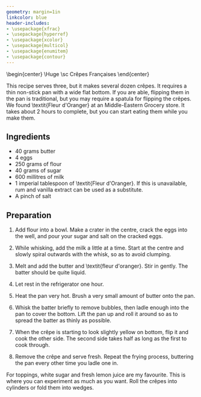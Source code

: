 ```yaml
---
geometry: margin=1in
linkcolor: blue
header-includes:
- \usepackage{xfrac}
- \usepackage{hyperref}
- \usepackage{xcolor}
- \usepackage{multicol}
- \usepackage{enumitem}
- \usepackage{contour}
---
```


\begin{center}
\Huge \sc Crêpes Françaises 
\end{center}

This recipe serves three, but it makes several dozen crêpes. It requires a thin non-stick pan with a wide flat bottom. If you are able, flipping them in the pan is traditional, but you may require a spatula for flipping the crêpes. We found \textit{Fleur d'Oranger} at an Middle-Eastern Grocery store. It takes about 2 hours to complete, but you can start eating them while you make them.

## Ingredients 

- 40 grams butter 
- 4 eggs 
- 250 grams of flour 
- 40 grams of sugar 
- 600 millitres of milk 
- 1 imperial tablespoon of \textit{Fleur d'Oranger}. If this is unavailable, rum and vanilla extract can be used as a substitute.
- A pinch of salt

## Preparation 

1. Add flour into a bowl. Make a crater in the centre, crack the eggs into the well, and pour your sugar and salt on the cracked eggs.
2. While whisking, add the milk a little at a time. Start at the centre and slowly spiral outwards with the whisk, so as to avoid clumping. 
3. Melt and add the butter and \textit{fleur d'oranger}. Stir in gently. The batter should be quite liquid.
4. Let rest in the refrigerator one hour.

1. Heat the pan very hot. Brush a very small amount of butter onto the pan. 
2. Whisk the batter briefly to remove bubbles, then ladle enough into the pan to cover the bottom. Lift the pan up and roll it around so as to spread the batter as thinly as possible. 
3. When the crêpe is starting to look slightly yellow on bottom, flip it and cook the other side. The second side takes half as long as the first to cook through. 
4. Remove the crêpe and serve fresh. Repeat the frying process, buttering the pan every other time you ladle one in. 

For toppings, white sugar and fresh lemon juice are my favourite. This is where you can experiment as much as you want. Roll the crêpes into cylinders or fold them into wedges.
